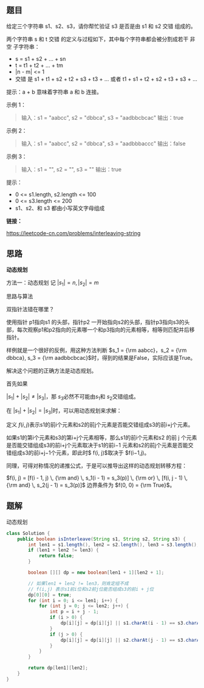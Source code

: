 ## 题目

给定三个字符串 s1、s2、s3，请你帮忙验证 s3 是否是由 s1 和 s2 交错 组成的。

两个字符串 s 和 t 交错 的定义与过程如下，其中每个字符串都会被分割成若干 非空 子字符串：

* s = s1 + s2 + ... + sn
* t = t1 + t2 + ... + tm
* |n - m| <= 1
* 交错 是 s1 + t1 + s2 + t2 + s3 + t3 + ... 或者 t1 + s1 + t2 + s2 + t3 + s3 + ...

提示：a + b 意味着字符串 a 和 b 连接。

 

示例 1：

> 输入：s1 = "aabcc", s2 = "dbbca", s3 = "aadbbcbcac"
> 输出：true

示例 2：

> 输入：s1 = "aabcc", s2 = "dbbca", s3 = "aadbbbaccc"
> 输出：false

示例 3：

> 输入：s1 = "", s2 = "", s3 = ""
> 输出：true


提示：

* 0 <= s1.length, s2.length <= 100
* 0 <= s3.length <= 200
* s1、s2、和 s3 都由小写英文字母组成

**链接：**

https://leetcode-cn.com/problems/interleaving-string

## 思路

**动态规划**

方法一：动态规划
记 $|s_1|=n,|s_2|=m$

思路与算法

双指针法错在哪里？

使用指针 p1指向s1 的头部，指针p2 一开始指向s2的头部，指针p3指向s3的头部，每次观察p1和p2指向的元素哪一个和p3指向的元素相等，相等则匹配并后移指针。

样例就是一个很好的反例，用这种方法判断 $s_1 = {\rm aabcc}，s_2 = {\rm dbbca}, s_3 = {\rm aadbbcbcac}$时，得到的结果是False，实际应该是True。

解决这个问题的正确方法是动态规划。 

首先如果 

$|s_1| + |s_2| \neq |s_3|$，那 $s_3$必然不可能由$s_1$和 $s_2$交错组成。

在 $|s_1| + |s_2| = |s_3|$时，可以用动态规划来求解：

定义 $f(i, j)$表示s1的前i个元素和s2的前j个元素是否能交错组成s3的前i+j个元素。

如果s1的第i个元素和s3的第i+j个元素相等，那么s1的前i个元素和s2 的前 j 个元素是否能交错组成s3的前i+j个元素取决于s1的前i−1 元素和s2的前j个元素是否能交错组成s3的前i+j−1个元素，即此时$ f(i, j)$取决于 $f(i−1,j)。

同理，可得对称情况的递推公式，于是可以推导出这样的动态规划转移方程：

$f(i, j) = [f(i - 1, j) \, {\rm and} \, s_1(i - 1) = s_3(p)] \, {\rm or} \, [f(i, j - 1) \, {\rm and} \, s_2(j - 1) = s_3(p)]$
边界条件为 $f(0, 0) = {\rm True}$。

## 题解

动态规划

```java
class Solution {
    public boolean isInterleave(String s1, String s2, String s3) {
        int len1 = s1.length(), len2 = s2.length(), len3 = s3.length();
        if (len1 + len2 != len3) {
            return false;
        }

        boolean [][] dp = new boolean[len1 + 1][len2 + 1];

        // 如果len1 + len2 != len3，则肯定组不成
        // f(i,j) 表示s1前i位和s2前j位能否组成s3的前i + j位
        dp[0][0] = true;
        for (int i = 0; i <= len1; i++) {
            for (int j = 0; j <= len2; j++) {
                int p = i + j - 1;
                if (i > 0) {
                    dp[i][j] = dp[i][j] || s1.charAt(i - 1) == s3.charAt(p) && dp[i - 1][j];
                }
                if (j > 0) {
                    dp[i][j] = dp[i][j] || s2.charAt(j - 1) == s3.charAt(p) && dp[i][j - 1];
                }
            }
        }

        return dp[len1][len2];
    }
}
```


